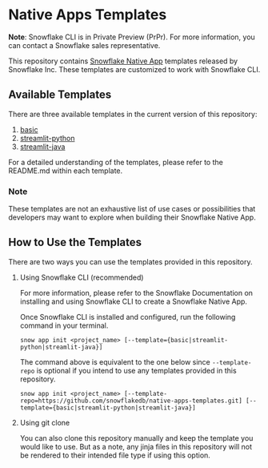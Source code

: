 # Native Apps Templates
**Note**: Snowflake CLI is in Private Preview (PrPr). For more information, you can contact a Snowflake sales representative.

This repository contains [Snowflake Native App](https://docs.snowflake.com/en/developer-guide/native-apps/native-apps-about) templates released by Snowflake Inc. These templates are customized to work with Snowflake CLI. 

## Available Templates
There are three available templates in the current version of this repository:
1. [basic](./basic/README.md)
2. [streamlit-python](./streamlit-python/README.md)
3. [streamlit-java](./streamlit-java/README.md)

For a detailed understanding of the templates, please refer to the README.md within each template. 

### Note
These templates are not an exhaustive list of use cases or possibilities that developers may want to explore when building their Snowflake Native App. 


## How to Use the Templates

There are two ways you can use the templates provided in this repository. 

1. Using Snowflake CLI (recommended)

    For more information, please refer to the Snowflake Documentation on installing and using Snowflake CLI to create a Snowflake Native App. 
    
    Once Snowflake CLI is installed and configured, run the following command in your terminal.
    ```
    snow app init <project_name> [--template={basic|streamlit-python|streamlit-java}]
    ```
    The command above is equivalent to the one below since `--template-repo` is optional if you intend to use any templates provided in this repository.  
    ```
    snow app init <project_name> [--template-repo=https://github.com/snowflakedb/native-apps-templates.git] [--template={basic|streamlit-python|streamlit-java}]
    ```

2. Using git clone

    You can also clone this repository manually and keep the template you would like to use. But as a note, any jinja files in this repository will not be rendered to their intended file type if using this option. 
